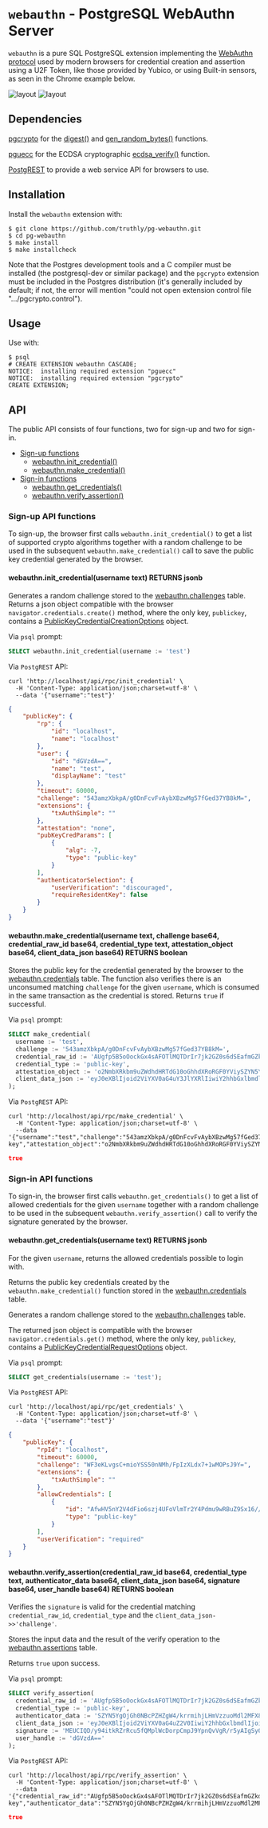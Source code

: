 # `webauthn` - PostgreSQL WebAuthn Server

`webauthn` is a pure SQL PostgreSQL extension implementing the [WebAuthn protocol](https://en.wikipedia.org/wiki/WebAuthn)
used by modern browsers for credential creation and assertion
using a U2F Token, like those provided by Yubico,
or using Built-in sensors, as seen in the Chrome example below.

![layout](https://i.imgur.com/1KXVbTb.png)
![layout](https://i.imgur.com/KPF6vEg.png)

## Dependencies

[pgcrypto](https://www.postgresql.org/docs/current/pgcrypto.html) for the [digest()](https://www.postgresql.org/docs/current/pgcrypto.html#id-1.11.7.34.6) and [gen_random_bytes()](https://www.postgresql.org/docs/current/pgcrypto.html#id-1.11.7.34.10) functions.

[pguecc](https://github.com/ameensol/pg-ecdsa) for the ECDSA cryptographic [ecdsa_verify()](https://github.com/ameensol/pg-ecdsa#ecdsa_verifypublic_key-textbytea-input_data-bytea-signature-textbytea-hash_func-text-curve_name-text) function.

[PostgREST](https://postgrest.org/en/v7.0.0/) to provide a web service API for browsers to use.

## Installation

Install the `webauthn` extension with:

    $ git clone https://github.com/truthly/pg-webauthn.git
    $ cd pg-webauthn
    $ make install
    $ make installcheck

Note that the Postgres development tools and a C compiler must be installed
(the postgresql-dev or similar package) and the ``pgcrypto`` extension must
be included in the Postgres distribution (it's generally included by default;
if not, the error will mention "could not open extension control file
".../pgcrypto.control").

## Usage

Use with:

    $ psql
    # CREATE EXTENSION webauthn CASCADE;
    NOTICE:  installing required extension "pguecc"
    NOTICE:  installing required extension "pgcrypto"
    CREATE EXTENSION;

## API

The public API consists of four functions, two for sign-up and two for sign-in.

- [Sign-up functions](https://github.com/truthly/pg-webauthn#sign-up-api-functions)
  - [webauthn.init_credential()](https://github.com/truthly/pg-webauthn#webauthninit_credentialusername-text-returns-jsonb)
  - [webauthn.make_credential()](https://github.com/truthly/pg-webauthn#webauthnmake_credentialusername-text-challenge-base64-credential_raw_id-base64-credential_type-text-attestation_object-base64-client_data_json-base64-returns-boolean)
- [Sign-in functions](https://github.com/truthly/pg-webauthn#sign-in-api-functions)
  - [webauthn.get_credentials()](https://github.com/truthly/pg-webauthn#webauthnget_credentialsusername-text-returns-jsonb)
  - [webauthn.verify_assertion()](https://github.com/truthly/pg-webauthn#webauthnverify_assertioncredential_raw_id-base64-credential_type-text-authenticator_data-base64-client_data_json-base64-signature-base64-user_handle-base64-returns-boolean)

### Sign-up API functions

To sign-up, the browser first calls `webauthn.init_credential()` to get a list of supported crypto algorithms together with a random challenge to be used in the subsequent `webauthn.make_credential()` call to save the public key credential generated by the browser.

#### webauthn.init_credential(username text) RETURNS jsonb

Generates a random challenge stored to the [webauthn.challenges](https://github.com/truthly/pg-webauthn/blob/master/TABLES/challenges.sql) table.
Returns a json object compatible with the browser `navigator.credentials.create()` method,
where the only key, `publickey`, contains a [PublicKeyCredentialCreationOptions](https://developer.mozilla.org/en-US/docs/Web/API/PublicKeyCredentialCreationOptions) object.

Via `psql` prompt:

```sql
SELECT webauthn.init_credential(username := 'test')
```

Via `PostgREST` API:

```shell
curl 'http://localhost/api/rpc/init_credential' \
  -H 'Content-Type: application/json;charset=utf-8' \
  --data '{"username":"test"}'
```

```json
{
    "publicKey": {
        "rp": {
            "id": "localhost",
            "name": "localhost"
        },
        "user": {
            "id": "dGVzdA==",
            "name": "test",
            "displayName": "test"
        },
        "timeout": 60000,
        "challenge": "543amzXbkpA/g0DnFcvFvAybXBzwMg57fGed37YB8kM=",
        "extensions": {
            "txAuthSimple": ""
        },
        "attestation": "none",
        "pubKeyCredParams": [
            {
                "alg": -7,
                "type": "public-key"
            }
        ],
        "authenticatorSelection": {
            "userVerification": "discouraged",
            "requireResidentKey": false
        }
    }
}
```

#### webauthn.make_credential(username text, challenge base64, credential_raw_id base64, credential_type text, attestation_object base64, client_data_json base64) RETURNS boolean

Stores the public key for the credential generated by the browser to the [webauthn.credentials](https://github.com/truthly/pg-webauthn/blob/master/TABLES/credentials.sql) table.
The function also verifies there is an unconsumed matching `challenge` for the given `username`,
which is consumed in the same transaction as the credential is stored.
Returns `true` if successful.

Via `psql` prompt:

```sql
SELECT make_credential(
  username := 'test',
  challenge := '543amzXbkpA/g0DnFcvFvAybXBzwMg57fGed37YB8kM=',
  credential_raw_id := 'AUgfp5B5oOockGx4sAFOTlMQTDrIr7jk2GZ0s6dSEafmGZkdBLgFtN5L66QceA==',
  credential_type := 'public-key',
  attestation_object := 'o2NmbXRkbm9uZWdhdHRTdG10oGhhdXRoRGF0YViySZYN5YgOjGh0NBcPZHZgW4/krrmihjLHmVzzuoMdl2NFX80iUq3OAAI1vMYKZIsLJfHwVQMALgFIH6eQeaDqHJBseLABTk5TEEw6yK+45NhmdLOnUhGn5hmZHQS4BbTeS+ukHHilAQIDJiABIVggq5dcFvA47Q1wjcY8u269gS1IwG+L9cbRIkkB5NpsHdIiWCAe50J8KlNFD/SNq6ajrh0nWhvU4bNED3rceNaGPLkPEQ==',
  client_data_json := 'eyJ0eXBlIjoid2ViYXV0aG4uY3JlYXRlIiwiY2hhbGxlbmdlIjoiNTQzYW16WGJrcEFfZzBEbkZjdkZ2QXliWEJ6d01nNTdmR2VkMzdZQjhrTSIsIm9yaWdpbiI6Imh0dHA6Ly9sb2NhbGhvc3QiLCJjcm9zc09yaWdpbiI6ZmFsc2V9'
);
```

Via `PostgREST` API:

```shell
curl 'http://localhost/api/rpc/make_credential' \
  -H 'Content-Type: application/json;charset=utf-8' \
  --data '{"username":"test","challenge":"543amzXbkpA/g0DnFcvFvAybXBzwMg57fGed37YB8kM=","credential_raw_id":"AUgfp5B5oOockGx4sAFOTlMQTDrIr7jk2GZ0s6dSEafmGZkdBLgFtN5L66QceA==","credential_type":"public-key","attestation_object":"o2NmbXRkbm9uZWdhdHRTdG10oGhhdXRoRGF0YViySZYN5YgOjGh0NBcPZHZgW4/krrmihjLHmVzzuoMdl2NFX80iUq3OAAI1vMYKZIsLJfHwVQMALgFIH6eQeaDqHJBseLABTk5TEEw6yK+45NhmdLOnUhGn5hmZHQS4BbTeS+ukHHilAQIDJiABIVggq5dcFvA47Q1wjcY8u269gS1IwG+L9cbRIkkB5NpsHdIiWCAe50J8KlNFD/SNq6ajrh0nWhvU4bNED3rceNaGPLkPEQ==","client_data_json":"eyJ0eXBlIjoid2ViYXV0aG4uY3JlYXRlIiwiY2hhbGxlbmdlIjoiNTQzYW16WGJrcEFfZzBEbkZjdkZ2QXliWEJ6d01nNTdmR2VkMzdZQjhrTSIsIm9yaWdpbiI6Imh0dHA6Ly9sb2NhbGhvc3QiLCJjcm9zc09yaWdpbiI6ZmFsc2V9"}'
```

```json
true
```

### Sign-in API functions

To sign-in, the browser first calls `webauthn.get_credentials()` to get a list of allowed credentials for the given `username` together with a random challenge to be used in the subsequent `webauthn.verify_assertion()` call to verify the signature generated by the browser.

#### webauthn.get_credentials(username text) RETURNS jsonb

For the given `username`, returns the allowed credentials possible to login with.



Returns the public key credentials created by the `webauthn.make_credential()` function
stored in the [webauthn.credentials](https://github.com/truthly/pg-webauthn/blob/master/TABLES/credentials.sql) table.

Generates a random challenge stored to the [webauthn.challenges](https://github.com/truthly/pg-webauthn/blob/master/TABLES/challenges.sql) table.

The returned json object is compatible with the browser `navigator.credentials.get()` method,
where the only key, `publickey`, contains a [PublicKeyCredentialRequestOptions](https://developer.mozilla.org/en-US/docs/Web/API/PublicKeyCredentialRequestOptions) object.

Via `psql` prompt:

```sql
SELECT get_credentials(username := 'test');
```

Via `PostgREST` API:

```shell
curl 'http://localhost/api/rpc/get_credentials' \
  -H 'Content-Type: application/json;charset=utf-8' \
  --data '{"username":"test"}'
```

```json
{
    "publicKey": {
        "rpId": "localhost",
        "timeout": 60000,
        "challenge": "WF3eKLvgsC+mioYSS50nNMh/FpIzXLdx7+1wMOPsJ9Y=",
        "extensions": {
            "txAuthSimple": ""
        },
        "allowCredentials": [
            {
                "id": "AfwHV5nY2V4dFio6szj4UFoVlmTr2Y4Pdmu9wRBuZ9Sx16//w7K3llmpVV73EQ==",
                "type": "public-key"
            }
        ],
        "userVerification": "required"
    }
}
```

#### webauthn.verify_assertion(credential_raw_id base64, credential_type text, authenticator_data base64, client_data_json base64, signature base64, user_handle base64) RETURNS boolean

Verifies the `signature` is valid for the credential matching `credential_raw_id`, `credential_type` and the `client_data_json->>'challenge'`.

Stores the input data and the result of the verify operation to the [webauthn.assertions](https://github.com/truthly/pg-webauthn/blob/master/TABLES/assertions.sql) table.

Returns `true` upon success.

Via `psql` prompt:

```sql
SELECT verify_assertion(
  credential_raw_id := 'AUgfp5B5oOockGx4sAFOTlMQTDrIr7jk2GZ0s6dSEafmGZkdBLgFtN5L66QceA==',
  credential_type := 'public-key',
  authenticator_data := 'SZYN5YgOjGh0NBcPZHZgW4/krrmihjLHmVzzuoMdl2MFX80ilw==',
  client_data_json := 'eyJ0eXBlIjoid2ViYXV0aG4uZ2V0IiwiY2hhbGxlbmdlIjoiVER5RnF4N2lwUS1Vb0otT3ZnWlVtV2ticHpPRlJtNk44WFY2bW93Sk9nUSIsIm9yaWdpbiI6Imh0dHA6Ly9sb2NhbGhvc3QiLCJjcm9zc09yaWdpbiI6ZmFsc2UsIm90aGVyX2tleXNfY2FuX2JlX2FkZGVkX2hlcmUiOiJkbyBub3QgY29tcGFyZSBjbGllbnREYXRhSlNPTiBhZ2FpbnN0IGEgdGVtcGxhdGUuIFNlZSBodHRwczovL2dvby5nbC95YWJQZXgifQ==',
  signature := 'MEUCIQD/y94itkRZrRcu5fQMplWcDorpCmpJ9YpnQvVgR/r5yAIgSy0nBbyWxFjH60R0u7ca27z4Ds/PiiycaYOeQxoB0nw=',
  user_handle := 'dGVzdA=='
);
```

Via `PostgREST` API:

```shell
curl 'http://localhost/api/rpc/verify_assertion' \
  -H 'Content-Type: application/json;charset=utf-8' \
  --data '{"credential_raw_id":"AUgfp5B5oOockGx4sAFOTlMQTDrIr7jk2GZ0s6dSEafmGZkdBLgFtN5L66QceA==","credential_type":"public-key","authenticator_data":"SZYN5YgOjGh0NBcPZHZgW4/krrmihjLHmVzzuoMdl2MFX80ilw==","client_data_json":"eyJ0eXBlIjoid2ViYXV0aG4uZ2V0IiwiY2hhbGxlbmdlIjoiVER5RnF4N2lwUS1Vb0otT3ZnWlVtV2ticHpPRlJtNk44WFY2bW93Sk9nUSIsIm9yaWdpbiI6Imh0dHA6Ly9sb2NhbGhvc3QiLCJjcm9zc09yaWdpbiI6ZmFsc2UsIm90aGVyX2tleXNfY2FuX2JlX2FkZGVkX2hlcmUiOiJkbyBub3QgY29tcGFyZSBjbGllbnREYXRhSlNPTiBhZ2FpbnN0IGEgdGVtcGxhdGUuIFNlZSBodHRwczovL2dvby5nbC95YWJQZXgifQ==","signature":"MEUCIQD/y94itkRZrRcu5fQMplWcDorpCmpJ9YpnQvVgR/r5yAIgSy0nBbyWxFjH60R0u7ca27z4Ds/PiiycaYOeQxoB0nw=","user_handle":"dGVzdA=="}'
```

```json
true
```
